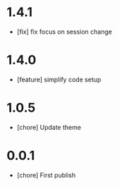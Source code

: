 # 1.4.1
- [fix] fix focus on session change

# 1.4.0
- [feature] simplify code setup

# 1.0.5
- [chore] Update theme

# 0.0.1
- [chore] First publish
